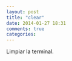 ```yaml
---
layout: post
title: "clear"
date: 2014-01-27 18:31
comments: true
categories: 
---
```

Limpiar la terminal.

